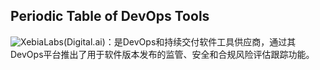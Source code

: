 ## Periodic Table of DevOps Tools

![XebiaLabs(Digital.ai)](https://digital.ai/periodic-table-of-devops-tools#rd)：是DevOps和持续交付软件工具供应商，通过其DevOps平台推出了用于软件版本发布的监管、安全和合规风险评估跟踪功能。


